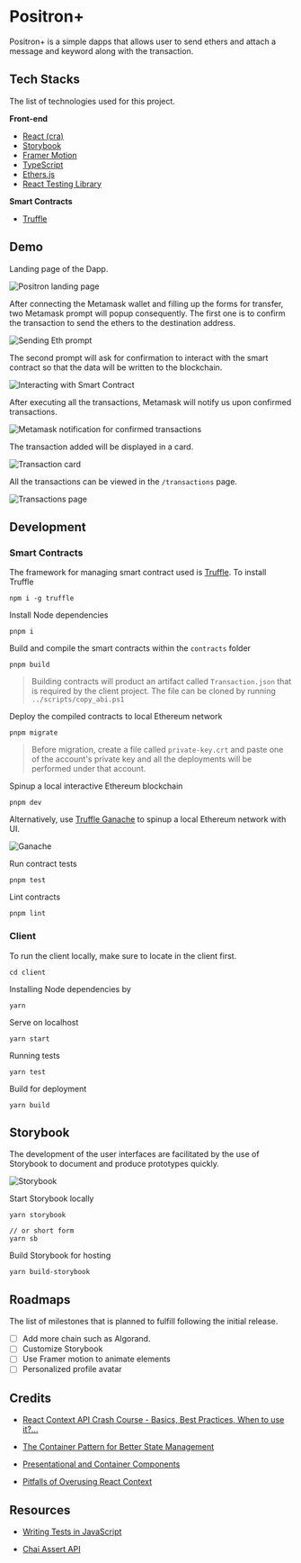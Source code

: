 # Positron+

Positron+ is a simple dapps that allows user to send ethers and attach a message and keyword along with the transaction.

## Tech Stacks

The list of technologies used for this project.

**Front-end**

- [React (cra)](https://reactjs.org/)
- [Storybook](https://storybook.js.org/)
- [Framer Motion](https://www.framer.com/motion/)
- [TypeScript](https://www.typescriptlang.org)
- [Ethers.js](https://docs.ethers.io/v5/)
- [React Testing Library](https://testing-library.com/docs/react-testing-library/intro/)

**Smart Contracts**

- [Truffle](https://trufflesuite.com/)

## Demo

Landing page of the Dapp.

![Positron landing page](./screenshots/positron_ui.png)

After connecting the Metamask wallet and filling up the forms for transfer, two Metamask prompt will popup consequently. The first one is to confirm the transaction to send the ethers to the destination address.

![Sending Eth prompt](./screenshots/metamask_prompt_send_eth.png)

The second prompt will ask for confirmation to interact with the smart contract so that the data will be written to the blockchain.

![Interacting with Smart Contract](./screenshots/metamask_prompt_contract.png)

After executing all the transactions, Metamask will notify us upon confirmed transactions.

![Metamask notification for confirmed transactions](./screenshots/confirmed_transaction.png)

The transaction added will be displayed in a card.

![Transaction card](./screenshots/tx_card.png)

All the transactions can be viewed in the `/transactions` page.

![Transactions page](./screenshots/transactions.png)

## Development

### Smart Contracts

The framework for managing smart contract used is [Truffle](https://trufflesuite.com/). To install Truffle

```
npm i -g truffle
```

Install Node dependencies

```
pnpm i
```

Build and compile the smart contracts within the `contracts` folder

```
pnpm build
```

> Building contracts will product an artifact called `Transaction.json` that is required by the client project. The file can be cloned by running `../scripts/copy_abi.ps1`

Deploy the compiled contracts to local Ethereum network

```
pnpm migrate
```

> Before migration, create a file called `private-key.crt` and paste one of the account's private key and all the deployments will be performed under that account.

Spinup a local interactive Ethereum blockchain

```
pnpm dev
```

Alternatively, use [Truffle Ganache](https://trufflesuite.com/ganache/) to spinup a local Ethereum network with UI.

![Ganache](./screenshots/ganache_ui.png)

Run contract tests

```
pnpm test
```

Lint contracts

```
pnpm lint
```

### Client

To run the client locally, make sure to locate in the client first.

```
cd client
```

Installing Node dependencies by

```
yarn
```

Serve on localhost

```
yarn start
```

Running tests

```
yarn test
```

Build for deployment

```
yarn build
```

## Storybook

The development of the user interfaces are facilitated by the use of Storybook to document and produce prototypes quickly.

![Storybook](./screenshots/storybook_ui.png)

Start Storybook locally

```
yarn storybook

// or short form
yarn sb
```

Build Storybook for hosting

```
yarn build-storybook
```

## Roadmaps

The list of milestones that is planned to fulfill following the initial release.

- [ ] Add more chain such as Algorand.
- [ ] Customize Storybook
- [ ] Use Framer motion to animate elements
- [ ] Personalized profile avatar

## Credits

- [React Context API Crash Course - Basics, Best Practices, When to use it?...](https://www.youtube.com/watch?v=t9WmZFnE6Hg)

- [The Container Pattern for Better State Management](https://betterprogramming.pub/the-container-pattern-for-better-state-management-in-react-9351fe4381d1)

- [Presentational and Container Components](https://medium.com/@dan_abramov/smart-and-dumb-components-7ca2f9a7c7d0)

- [Pitfalls of Overusing React Context](https://blog.logrocket.com/pitfalls-of-overusing-react-context/)

## Resources

- [Writing Tests in JavaScript](https://trufflesuite.com/docs/truffle/testing/writing-tests-in-javascript/)

- [Chai Assert API](https://www.chaijs.com/api/assert/)
